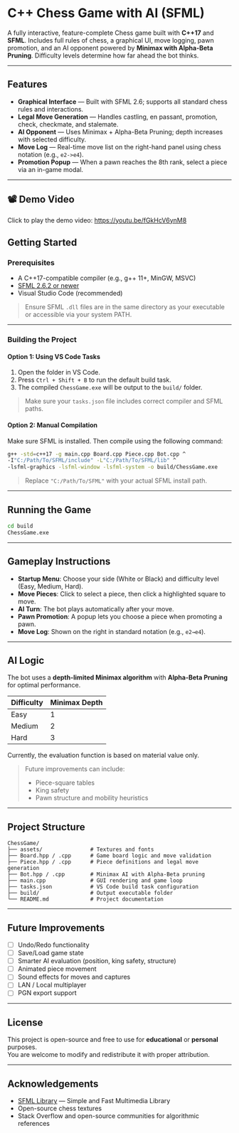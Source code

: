 #  C++ Chess Game with AI (SFML)

A fully interactive, feature-complete Chess game built with **C++17** and **SFML**. Includes full rules of chess, a graphical UI, move logging, pawn promotion, and an AI opponent powered by **Minimax with Alpha-Beta Pruning**. Difficulty levels determine how far ahead the bot thinks.

---

##  Features

-  **Graphical Interface** — Built with SFML 2.6; supports all standard chess rules and interactions.
-  **Legal Move Generation** — Handles castling, en passant, promotion, check, checkmate, and stalemate.
-  **AI Opponent** — Uses Minimax + Alpha-Beta Pruning; depth increases with selected difficulty.
-  **Move Log** — Real-time move list on the right-hand panel using chess notation (e.g., `e2->e4`).
-  **Promotion Popup** — When a pawn reaches the 8th rank, select a piece via an in-game modal.

---
## 📽️ Demo Video

Click to play the demo video: https://youtu.be/fGkHcV6ynM8 

##  Getting Started

###  Prerequisites

- A C++17-compatible compiler (e.g., g++ 11+, MinGW, MSVC)
- [SFML 2.6.2 or newer](https://www.sfml-dev.org/download.php)
- Visual Studio Code (recommended)

>  Ensure SFML `.dll` files are in the same directory as your executable or accessible via your system PATH.

---

###  Building the Project

####  Option 1: Using VS Code Tasks

1. Open the folder in VS Code.
2. Press `Ctrl + Shift + B` to run the default build task.
3. The compiled `ChessGame.exe` will be output to the `build/` folder.

> Make sure your `tasks.json` file includes correct compiler and SFML paths.

####  Option 2: Manual Compilation

Make sure SFML is installed. Then compile using the following command:

```bash
g++ -std=c++17 -g main.cpp Board.cpp Piece.cpp Bot.cpp ^
-I"C:/Path/To/SFML/include" -L"C:/Path/To/SFML/lib" ^
-lsfml-graphics -lsfml-window -lsfml-system -o build/ChessGame.exe
```

>  Replace `"C:/Path/To/SFML"` with your actual SFML install path.

---

##  Running the Game

```bash
cd build
ChessGame.exe
```

---

##  Gameplay Instructions

- **Startup Menu**: Choose your side (White or Black) and difficulty level (Easy, Medium, Hard).
- **Move Pieces**: Click to select a piece, then click a highlighted square to move.
- **AI Turn**: The bot plays automatically after your move.
- **Pawn Promotion**: A popup lets you choose a piece when promoting a pawn.
- **Move Log**: Shown on the right in standard notation (e.g., `e2→e4`).

---

##  AI Logic

The bot uses a **depth-limited Minimax algorithm** with **Alpha-Beta Pruning** for optimal performance.

| Difficulty | Minimax Depth |
|------------|----------------|
| Easy       | 1              |
| Medium     | 2              |
| Hard       | 3              |

Currently, the evaluation function is based on material value only.

>  Future improvements can include:
> - Piece-square tables  
> - King safety  
> - Pawn structure and mobility heuristics

---

##  Project Structure

```
ChessGame/
├── assets/               # Textures and fonts
├── Board.hpp / .cpp      # Game board logic and move validation
├── Piece.hpp / .cpp      # Piece definitions and legal move generation
├── Bot.hpp / .cpp        # Minimax AI with Alpha-Beta pruning
├── main.cpp              # GUI rendering and game loop
├── tasks.json            # VS Code build task configuration
├── build/                # Output executable folder
└── README.md             # Project documentation
```

---

##  Future Improvements

- [ ] Undo/Redo functionality  
- [ ] Save/Load game state  
- [ ] Smarter AI evaluation (position, king safety, structure)  
- [ ] Animated piece movement  
- [ ] Sound effects for moves and captures  
- [ ] LAN / Local multiplayer  
- [ ] PGN export support  

---

##  License

This project is open-source and free to use for **educational** or **personal** purposes.  
You are welcome to modify and redistribute it with proper attribution.

---

##  Acknowledgements

- [SFML Library](https://www.sfml-dev.org/) — Simple and Fast Multimedia Library  
- Open-source chess textures  
- Stack Overflow and open-source communities for algorithmic references






